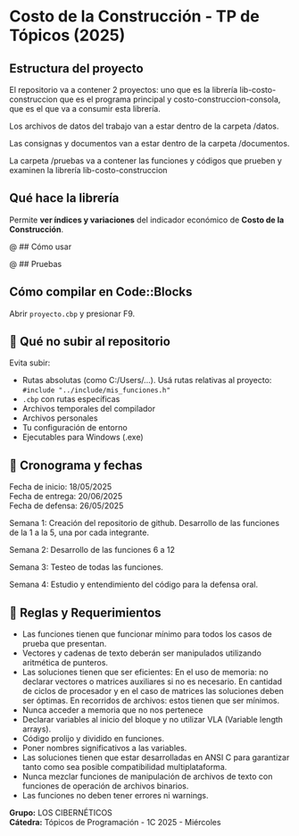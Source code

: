 # Costo de la Construcción - TP de Tópicos (2025)

## Estructura del proyecto

El repositorio va a contener 2 proyectos: uno que es la librería lib-costo-construccion que es el programa principal y costo-construccion-consola, que es el que va a consumir esta librería.

Los archivos de datos del trabajo van a estar dentro de la carpeta /datos.

Las consignas y documentos van a estar dentro de la carpeta /documentos.

La carpeta /pruebas va a contener las funciones y códigos que prueben y examinen la librería lib-costo-construccion

## Qué hace la librería

Permite **ver índices y variaciones** del indicador económico de **Costo de la Construcción**.

@ ## Cómo usar

@ ## Pruebas

## Cómo compilar en Code::Blocks

Abrir `proyecto.cbp` y presionar F9.



## 🚫 Qué no subir al repositorio

Evita subir:
-  Rutas absolutas (como C:/Users/...). Usá rutas relativas al proyecto: `#include "../include/mis_funciones.h"`
-  `.cbp` con rutas específicas
-  Archivos temporales del compilador
-  Archivos personales
-  Tu configuración de entorno
-  Ejecutables para Windows (.exe)

## 📅 Cronograma y fechas

Fecha de inicio: 18/05/2025  
Fecha de entrega: 20/06/2025  
Fecha de defensa: 26/05/2025

Semana 1:
Creación del repositorio de github.
Desarrollo de las funciones de la 1 a la 5, una por cada integrante.

Semana 2:
Desarrollo de las funciones 6 a 12

Semana 3:
Testeo de todas las funciones.

Semana 4:
Estudio y entendimiento del código para la defensa oral.


## 📌 Reglas y Requerimientos

-  Las funciones tienen que funcionar mínimo para todos los casos de prueba que presentan.
-  Vectores y cadenas de texto deberán ser manipulados utilizando aritmética de punteros.
-  Las soluciones tienen que ser eficientes:
   En el uso de memoria: no declarar vectores o matrices auxiliares si no es necesario.
   En cantidad de ciclos de procesador y en el caso de matrices las soluciones deben ser óptimas.
   En recorridos de archivos: estos tienen que ser mínimos.
-  Nunca acceder a memoria que no nos pertenece
-  Declarar variables al inicio del bloque y no utilizar VLA (Variable length arrays).
-  Código prolijo y dividido en funciones.
-  Poner nombres significativos a las variables.
-  Las soluciones tienen que estar desarrolladas en ANSI C para garantizar tanto como sea posible compatibilidad multiplataforma.
-  Nunca mezclar funciones de manipulación de archivos de texto con funciones de operación de archivos binarios.
-  Las funciones no deben tener errores ni warnings.


**Grupo:** LOS CIBERNÉTICOS  
**Cátedra:** Tópicos de Programación - 1C 2025 - Miércoles